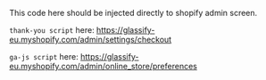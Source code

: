 This code here should be injected directly to shopify admin screen.

`thank-you script` here:
https://glassify-eu.myshopify.com/admin/settings/checkout

`ga-js script` here:
https://glassify-eu.myshopify.com/admin/online_store/preferences
